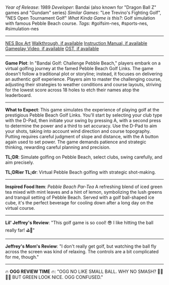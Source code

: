 *Year of Release*: 1989
*Developer*: Bandai (also known for "Dragon Ball Z" games and "Gundam" series)
*Similar Games*: "Lee Trevino's Fighting Golf", "NES Open Tournament Golf"
*What Kinda Game is this?*: Golf simulation with famous Pebble Beach course.
*Tags:* #golfsim-nes, #sports-nes, #simulation-nes

---
[NES Box Art](https://www.google.com/search?tbm=isch&q=NES+Box+Art+Bandai+Golf+Challenge+Pebble+Beach) 
[Walkthrough, if available](https://www.google.com/search?q=Walkthrough+Bandai+Golf+Challenge+Pebble+Beach)
[Instruction Manual, if available](https://www.google.com/search?q=NES+Instruction+Manual+Bandai+Golf+Challenge+Pebble+Beach)
[Gameplay Video, if available](https://www.youtube.com/results?search_query=gameplay+NES+Bandai+Golf+Challenge+Pebble+Beach) 
[OST, if available](https://www.youtube.com/results?search_query=gameplay+NES+Bandai+Golf+Challenge+Pebble+Beach+OST)

- - -
**Game Plot**: 
In "Bandai Golf: Challenge Pebble Beach," players embark on a virtual golfing journey at the famed Pebble Beach Golf Links. The game doesn't follow a traditional plot or storyline; instead, it focuses on delivering an authentic golf experience. Players aim to master the challenging course, adjusting their strategies to weather conditions and course layouts, striving for the lowest score across 18 holes to etch their names atop the leaderboard.

- - -
**What to Expect**: 
This game simulates the experience of playing golf at the prestigious Pebble Beach Golf Links. You'll start by selecting your club type with the D-Pad, then initiate your swing by pressing A, with a second press to determine the power and a third to set accuracy. Use the D-Pad to aim your shots, taking into account wind direction and course topography. Putting requires careful judgment of slope and distance, with the A button again used to set power. The game demands patience and strategic thinking, rewarding careful planning and precision.

**TL;DR**:
Simulate golfing on Pebble Beach, select clubs, swing carefully, and aim precisely.

**TL;DRier TL;dr**:
Virtual Pebble Beach golfing with strategic shot-making.

---
**Inspired Food Item**: *Pebble Beach Par-Tea*
A refreshing blend of iced green tea mixed with mint leaves and a hint of lemon, symbolizing the lush greens and tranquil setting of Pebble Beach. Served with a golf ball-shaped ice cube, it's the perfect beverage for cooling down after a long day on the virtual course.

---
**Lil' Jeffrey's Review**: 
"This golf game is so cool! 😎 I like hitting the ball really far! ⛳🚀"

---
**Jeffrey's Mom's Review**: 
"I don't really get golf, but watching the ball fly across the screen was kind of relaxing. The controls are a bit complicated for me, though."

---
🔥 **OGG REVIEW TIME** 🔥:
"OGG NO LIKE SMALL BALL. WHY NO SMASH? 🏌️‍♂️🤷‍♂️ BUT GREEN LOOK NICE. OGG CONFUSED."